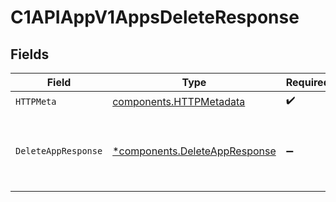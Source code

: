 # C1APIAppV1AppsDeleteResponse


## Fields

| Field                                                                         | Type                                                                          | Required                                                                      | Description                                                                   |
| ----------------------------------------------------------------------------- | ----------------------------------------------------------------------------- | ----------------------------------------------------------------------------- | ----------------------------------------------------------------------------- |
| `HTTPMeta`                                                                    | [components.HTTPMetadata](../../models/components/httpmetadata.md)            | :heavy_check_mark:                                                            | N/A                                                                           |
| `DeleteAppResponse`                                                           | [*components.DeleteAppResponse](../../models/components/deleteappresponse.md) | :heavy_minus_sign:                                                            | Empty response body. Status code indicates success.                           |